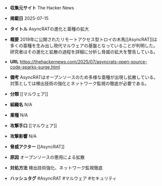 - **収集元サイト**
The Hacker News

- **掲載日**
2025-07-15

- **タイトル**
AsyncRATの進化と亜種の拡大

- **概要**
2019年に公開されたリモートアクセス型トロイの木馬[[AsyncRAT]]は多くの亜種を生み出し現代マルウェアの基盤となっていることが判明した。研究者はその進化と拡散の過程を詳細に分析し脅威の拡大を警告している。

- **URL**
https://thehackernews.com/2025/07/asyncrats-open-source-code-sparks-surge.html

- **備考**
AsyncRATはオープンソースのため多様な亜種が出現し拡散している。対策としては検出技術の強化とネットワーク監視の徹底が必要である。

- **分類**
[[マルウェア]]

- **組織名**
N/A

- **業種**
N/A

- **攻撃手口**
[[マルウェア]]

- **攻撃影響**
N/A

- **脅威アクター**
[[AsyncRAT]]

- **原因**
オープンソースの悪用による拡散

- **対処方法**
検出技術強化、ネットワーク監視徹底

- **ハッシュタグ**
#AsyncRAT #マルウェア #セキュリティ

